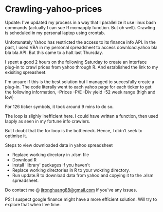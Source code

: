# Crawling-yahoo-prices

Update: I've updated my process in a way that I parallelize it use linux bash commands (actually I can sue R mcmapply function. But oh well). Crawling is scheduled in my personal laptop using crontab.

Unfortunately Yahoo has restricted the access to its finance info API. In the past, I used VBA in my personal spreadsheet to access download.yahoo bla bla bla API. But this came to a halt last Thursday.

I spent a good 2 hours on the following Saturday to create an interface plug-in to crawl prices from yahoo through R. And established the link to my exisiting spreasheet.

I'm unsure if this is the best solution but I managed to succesfully create a plug-in. The code literally went to each yahoo page for each ticker to get the following information,
-Prices
-P/E
-Div yield
-52 week range (high and low)

For 126 ticker symbols, it took around 9 mins to do so.

The loop is slighly inefficient here. I could have written a function, then used lapply as seen in my fortune info crawlers.

But I doubt that the for loop is the bottleneck. Hence, I didn't seek to optimise it.

Steps to view downloaded data in yahoo spreadsheet
- Replace working directory in .xlsm file
- Download R
- Install 'library' packages if you haven't
- Replace working directories in R to your wokring directory.
- Run update.R to download data from yahoo and copying it to the .xlsm spreadsheet.

Do contact me @ jironghuang88@gmail.com if you've any issues.

PS: I suspect google finance might have a more efficient solution. Will try to explore that when I've time.
